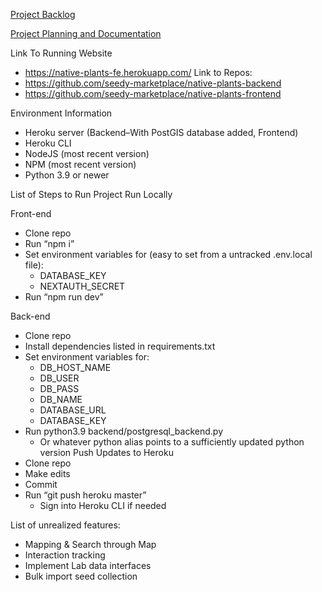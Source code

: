 [Project Backlog](https://github.com/orgs/seedy-marketplace/projects/1/views/1)

[Project Planning and Documentation](https://drive.google.com/drive/folders/1ivcA0_8ouJqmQ-Y3_hFjtCpC_T124ceZ?usp=share_link)

Link To Running Website
* https://native-plants-fe.herokuapp.com/
Link to Repos:
* https://github.com/seedy-marketplace/native-plants-backend
* https://github.com/seedy-marketplace/native-plants-frontend

Environment Information
* Heroku server (Backend–With PostGIS database added, Frontend)
* Heroku CLI
* NodeJS (most recent version)
* NPM (most recent version)
* Python 3.9 or newer

List of Steps to Run Project
Run Locally
 
 Front-end
* Clone repo
* Run “npm i”
* Set environment variables for (easy to set from a untracked .env.local file):
   * DATABASE_KEY
   * NEXTAUTH_SECRET
* Run “npm run dev”

 Back-end 
* Clone repo
* Install dependencies listed in requirements.txt
* Set environment variables for:
   * DB_HOST_NAME
   * DB_USER
   * DB_PASS
   * DB_NAME
   * DATABASE_URL
   * DATABASE_KEY
* Run python3.9 backend/postgresql_backend.py
   * Or whatever python alias points to a sufficiently updated python version
Push Updates to Heroku
* Clone repo
* Make edits
* Commit
* Run “git push heroku master”
   * Sign into Heroku CLI if needed


List of unrealized features:
* Mapping & Search through Map
* Interaction tracking
* Implement Lab data interfaces
* Bulk import seed collection

